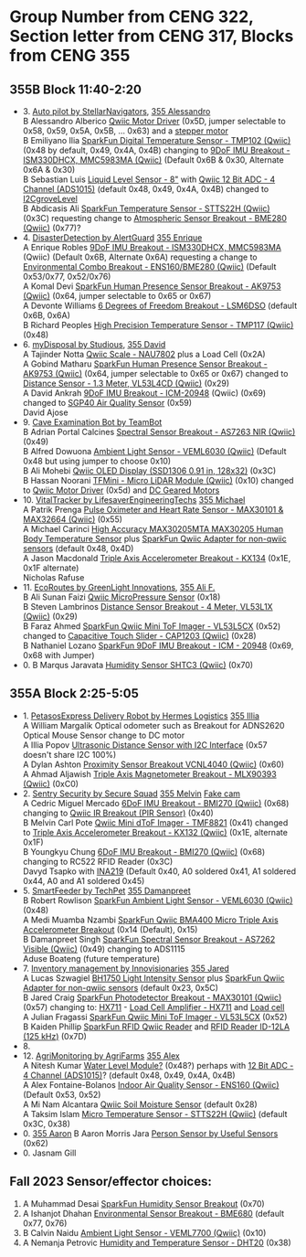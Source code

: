 # Group Number from CENG 322, Section letter from CENG 317, Blocks from CENG 355
## 355B Block 11:40-2:20   
- 3\. [Auto pilot by StellarNavigators](https://github.com/AlessandroAlberico7149/ProjectUranus), [355 Alessandro](https://github.com/PrototypeZone/hardware-project-AlessandroAlberico7149)   
   B Alessandro Alberico [Qwiic Motor Driver](https://www.sparkfun.com/products/15451) (0x5D, jumper selectable to 0x58, 0x59, 0x5A, 0x5B, ... 0x63) and a [stepper motor](https://www.sparkfun.com/products/19515)    
   B Emiliyano Ilia [SparkFun Digital Temperature Sensor - TMP102 (Qwiic)](https://www.sparkfun.com/products/16304) (0x48 by default, 0x49, 0x4A, 0x4B) changing to [9DoF IMU Breakout - ISM330DHCX, MMC5983MA (Qwiic)](https://www.sparkfun.com/products/19895) (Default 0x6B & 0x30, Alternate 0x6A & 0x30)   
   B Sebastian Luis [Liquid Level Sensor - 8"](https://www.sparkfun.com/products/10221) with [Qwiic 12 Bit ADC - 4 Channel (ADS1015)](https://www.sparkfun.com/products/15334) (default 0x48, 0x49, 0x4A, 0x4B) changed to [I2CgroveLevel](https://canada.newark.com/seeed-studio/101020635/water-level-sensor-board-arduino/dp/42AK5700)   
   B Abdicasis Ali [SparkFun Temperature Sensor - STTS22H (Qwiic)](https://www.sparkfun.com/products/21262) (0x3C) requesting change to [Atmospheric Sensor Breakout - BME280 (Qwiic)](https://www.sparkfun.com/products/15440) (0x77)?   
- 4\. [DisasterDetection by AlertGuard](https://github.com/EnriqueRobles2490/DisasterDetectionTool) [355 Enrique](https://github.com/PrototypeZone/hardware-project-EnriqueRobles2490)   
   A Enrique Robles [9DoF IMU Breakout - ISM330DHCX, MMC5983MA](https://www.sparkfun.com/products/19895) (Qwiic) (Default 0x6B, Alternate 0x6A) requesting a change to [Environmental Combo Breakout - ENS160/BME280 (Qwiic)](https://www.sparkfun.com/products/22858) (Default 0x53/0x77, 0x52/0x76)   
   A Komal Devi [SparkFun Human Presence Sensor Breakout - AK9753 (Qwiic)](https://www.sparkfun.com/products/14349) (0x64, jumper selectable to 0x65 or 0x67)   
   A Devonte Williams [6 Degrees of Freedom Breakout - LSM6DSO](https://www.sparkfun.com/products/18020) (default 0x6B, 0x6A)   
   B Richard Peoples [High Precision Temperature Sensor - TMP117 (Qwiic)](https://www.sparkfun.com/products/15805) (0x48)   
- 6\. [myDisposal by Studious](https://github.com/TajinderNotta9056/Studious), [355 David](https://github.com/PrototypeZone/hardware-project-DavidAnkrah1980)   
    A Tajinder Notta [Qwiic Scale - NAU7802](https://www.sparkfun.com/products/15242) plus a Load Cell (0x2A)   
    A Gobind Matharu [SparkFun Human Presence Sensor Breakout - AK9753 (Qwiic)](https://www.sparkfun.com/products/14349) (0x64, jumper selectable to 0x65 or 0x67) changed to [Distance Sensor - 1.3 Meter, VL53L4CD (Qwiic)](https://www.sparkfun.com/products/18993) (0x29)   
    A David Ankrah [9DoF IMU Breakout - ICM-20948](https://www.sparkfun.com/products/15335) (Qwiic) (0x69) changed to [SGP40 Air Quality Sensor](https://www.adafruit.com/product/4829) (0x59)   
    David Ajose   
- 9\.  [Cave Examination Bot by TeamBot](https://github.com/HassanNoorani5518/CaveExaminationBot)   
    B Adrian Portal Calcines [Spectral Sensor Breakout - AS7263 NIR (Qwiic)](https://www.sparkfun.com/products/14351) (0x49)   
    B Alfred Dowuona [Ambient Light Sensor - VEML6030 (Qwiic)](https://www.sparkfun.com/products/15436) (Default 0x48 but using jumper to choose 0x10)   
    B Ali Mohebi [Qwiic OLED Display (SSD1306 0.91 in, 128x32)](https://www.sparkfun.com/products/17153) (0x3C)   
    B Hassan Noorani [TFMini - Micro LiDAR Module (Qwiic)](https://www.sparkfun.com/products/14786) (0x10) changed to [Qwiic Motor Driver](https://www.sparkfun.com/products/15451) (0x5d) and [DC Geared Motors](https://www.sparkfun.com/products/13302)   
- 10\. [VitalTracker by LifesaverEngineeringTechs](https://github.com/MichaelCarinci0052/LifesaverEngineersVitalTracker) [355 Michael](https://github.com/PrototypeZone/hardware-project-MichaelCarinci0052)   
   A Patrik Prenga [Pulse Oximeter and Heart Rate Sensor - MAX30101 & MAX32664 (Qwiic)](https://www.sparkfun.com/products/15219) (0x55)   
   A Michael Carinci [High Accuracy MAX30205MTA MAX30205 Human Body Temperature Sensor](https://www.amazon.ca/Accuracy-MAX30205MTA-Temperature-Measuring-Wristband/dp/B09PZDVMSS) plus [SparkFun Qwiic Adapter for non-qwiic sensors](https://www.sparkfun.com/products/14495) (default 0x48, 0x4D)   
   A Jason Macdonald [Triple Axis Accelerometer Breakout - KX134](https://www.sparkfun.com/products/17589) (0x1E, 0x1F alternate)   
   Nicholas Rafuse  
- 11\. [EcoRoutes by GreenLight Innovations](https://github.com/FarazAhmed7778/EcoRoutes), [355 Ali F.](https://github.com/PrototypeZone/hardware-project-Korimuzon)   
    B Ali Sunan Faizi [Qwiic MicroPressure Sensor](https://www.sparkfun.com/products/16476) (0x18)   
    B Steven Lambrinos [Distance Sensor Breakout - 4 Meter, VL53L1X (Qwiic)](https://www.sparkfun.com/products/14722) (0x29)   
    B Faraz Ahmed [SparkFun Qwiic Mini ToF Imager - VL53L5CX](https://www.sparkfun.com/products/19013) (0x52) changed to [Capacitive Touch Slider - CAP1203 (Qwiic)](https://www.sparkfun.com/products/15344) (0x28)   
    B Nathaniel Lozano [SparkFun 9DoF IMU Breakout - ICM - 20948](https://www.sparkfun.com/products/15335) (0x69, 0x68 with Jumper)   
- 0\.  B Marqus Jaravata [Humidity Sensor SHTC3 (Qwiic)](https://www.sparkfun.com/products/16467) (0x70)   

## 355A Block 2:25-5:05   
- 1\. [PetasosExpress Delivery Robot by Hermes Logistics](https://github.com/IlliaPopov1791/PetasosExpress) [355 Illia](https://github.com/PrototypeZone/hardware-project-IlliaPopov1791)    
   A William Margalik Optical odometer such as Breakout for ADNS2620 Optical Mouse Sensor change to DC motor   
   A Illia Popov [Ultrasonic Distance Sensor with I2C Interface](https://www.adafruit.com/product/4742) (0x57 doesn't share I2C 100%)   
   A Dylan Ashton [Proximity Sensor Breakout VCNL4040 (Qwiic)](https://www.sparkfun.com/products/15177) (0x60)   
   A Ahmad Aljawish [Triple Axis Magnetometer Breakout - MLX90393 (Qwiic)](https://www.sparkfun.com/products/14571) (0xC0)   
- 2\. [Sentry Security by Secure Squad](https://github.com/DavydTsapko4242/smart-security-app) [355 Melvin](https://github.com/PrototypeZone/hardware-project-MelvinCarlPote3399) [Fake cam](https://blog.balena.io/bring-a-dummy-security-camera-to-life-using-a-raspberry-pi-and-webrtc/)   
   A Cedric Miguel Mercado [6DoF IMU Breakout - BMI270 (Qwiic)](https://www.sparkfun.com/products/22397) (0x68) changing to [Qwiic IR Breakout (PIR Sensor)](https://www.sparkfun.com/products/15804) (0x40)   
   B Melvin Carl Pote [Qwiic Mini dToF Imager - TMF8821](https://www.sparkfun.com/products/19451) (0x41) changed to [Triple Axis Accelerometer Breakout - KX132 (Qwiic)](https://www.sparkfun.com/products/17871) (0x1E, alternate 0x1F)   
   B Youngkyu Chung [6DoF IMU Breakout - BMI270 (Qwiic)](https://www.sparkfun.com/products/22397) (0x68) changing to RC522 RFID Reader (0x3C)   
   Davyd Tsapko with [INA219](https://www.adafruit.com/product/904) (Default 0x40, A0 soldered 0x41, A1 soldered 0x44, A0 and A1 soldered 0x45)    
- 5\. [SmartFeeder by TechPet](https://github.com/MediMuamba/SmartFeeder) [355 Damanpreet](https://github.com/PrototypeZone/hardware-project-DamanpreetSingh6028)   
   B Robert Rowlison [SparkFun Ambient Light Sensor - VEML6030 (Qwiic)](https://www.sparkfun.com/products/15436) (0x48)   
   A Medi Muamba Nzambi [SparkFun Qwiic BMA400 Micro Triple Axis Accelerometer Breakout](https://www.sparkfun.com/products/21207) (0x14 (Default), 0x15)   
   B Damanpreet Singh [SparkFun Spectral Sensor Breakout - AS7262 Visible (Qwiic)](https://www.sparkfun.com/products/14347) (0x49) changing to ADS1115   
   Aduse Boateng (future temperature)
- 7\. [Inventory management by Innovisionaries](https://github.com/JaredCraig6148/InventoryManagement) [355 Jared](https://github.com/PrototypeZone/hardware-project-JaredCraig6148)   
   A Lucas Szwagiel [BH1750 Light Intensity Sensor](https://www.addicore.com/products/bh1750-light-intensity-sensor) plus [SparkFun Qwiic Adapter for non-qwiic sensors](https://www.sparkfun.com/products/14495) (default 0x23, 0x5C)   
   B Jared Craig [SparkFun Photodetector Breakout - MAX30101 (Qwiic)](https://www.sparkfun.com/products/16474) (0x57) changing to: [HX711](https://www.circuito.io/app?components=9443,13879,200000) - [Load Cell Amplifier - HX711](https://www.sparkfun.com/products/13879) and [Load cell](https://www.sparkfun.com/products/13329)   
   A Julian Fragassi [SparkFun Qwiic Mini ToF Imager - VL53L5CX](https://www.sparkfun.com/products/19013) (0x52)   
   B Kaiden Phillip [SparkFun RFID Qwiic Reader](https://www.sparkfun.com/products/15191) and [RFID Reader ID-12LA (125 kHz)](https://www.sparkfun.com/products/11827) (0x7D)   
- 8\.    
- 12\. [AgriMonitoring by AgriFarms](https://github.com/AlexFontaineBolanos1828/AgriMonitoring) [355 Alex](https://github.com/PrototypeZone/hardware-project-AlexFontaineBolanos1828)   
    A Nitesh Kumar [Water Level Module?](https://secure.sayal.com/STORE4/prodetails.php?SKU=258280) (0x48?) perhaps with [12 Bit ADC - 4 Channel (ADS1015)](https://www.sparkfun.com/products/15334)? (default 0x48, 0x49, 0x4A, 0x4B)   
    A Alex Fontaine-Bolanos [Indoor Air Quality Sensor - ENS160 (Qwiic)](https://www.sparkfun.com/products/20844) (Default 0x53, 0x52)   
    A Mi Nam Alcantara [Qwiic Soil Moisture Sensor](https://www.sparkfun.com/products/17731) (default 0x28)   
    A Taksim Islam [Micro Temperature Sensor - STTS22H (Qwiic)](https://www.sparkfun.com/products/21273) (default 0x3C, 0x38)   
- 0\.  [355 Aaron](https://github.com/PrototypeZone/hardware-project-Aaron367123) B Aaron Morris Jara [Person Sensor by Useful Sensors](https://www.sparkfun.com/products/21231) (0x62)   
- 0\.  Jasnam Gill   
 
## Fall 2023 Sensor/effector choices:
1. A Muhammad Desai [SparkFun Humidity Sensor Breakout](https://www.sparkfun.com/products/16467) (0x70)   
2. A Ishanjot Dhahan [Environmental Sensor Breakout - BME680](https://www.sparkfun.com/products/16466) (default 0x77, 0x76)   
3. B Calvin Naidu [Ambient Light Sensor - VEML7700 (Qwiic)](https://www.sparkfun.com/products/18981) (0x10)   
4. A Nemanja Petrovic [Humidity and Temperature Sensor - DHT20](https://www.sparkfun.com/products/18364) (0x38)   

